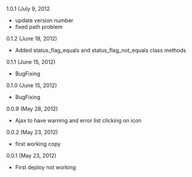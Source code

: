 1.0.1 (July 9, 2012
- update version number
- fixed path problem

0.1.2 (June 18, 2012)
- Added status_flag_equals and status_flag_not_equals class methods

0.1.1 (June 15, 2012)
- BugFixing

0.1.0 (June 15, 2012)
- BugFixing

0.0.9 (May 28, 2012)
- Ajax to have warning and error list clicking on icon

0.0.2 (May 23, 2012)
- first working copy

0.0.1 (May 23, 2012)
- First deploy not working